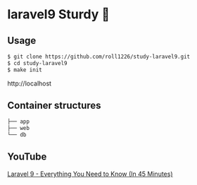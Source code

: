# laravel9 Sturdy 🐳

## Usage

```bash
$ git clone https://github.com/roll1226/study-laravel9.git
$ cd study-laravel9
$ make init
```

http://localhost

## Container structures

```bash
├── app
├── web
└── db
```

## YouTube 
[Laravel 9 - Everything You Need to Know (In 45 Minutes)](https://youtu.be/GwunZ5sH2P8)
